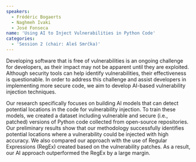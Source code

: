 ```yaml
---
speakers:
  - Frédéric Bogaerts
  - Naghmeh Ivaki
  - José Fonseca 
name: 'Using AI to Inject Vulnerabilities in Python Code'
categories:
  - 'Session 2 (chair: Aleš Smrčka)'
---
```



Developing software that is free of vulnerabilities is an ongoing challenge for developers, as their impact may not be apparent until they are exploited. Although security tools can help identify vulnerabilities, their effectiveness is questionable. In order to address this challenge and assist developers in implementing more secure code, we aim to develop AI-based vulnerability injection techniques.

Our research specifically focuses on building AI models that can detect potential locations in the code for vulnerability injection. To train these models, we created a dataset including vulnerable and secure (i.e., patched) versions of Python code collected from open-source repositories. Our preliminary results show that our methodology successfully identifies potential locations where a vulnerability could be injected with high accuracy. We also compared our approach with the use of Regular Expressions (RegEx) created based on the vulnerability patches. As a result, our AI approach outperformed the RegEx by a large margin.

